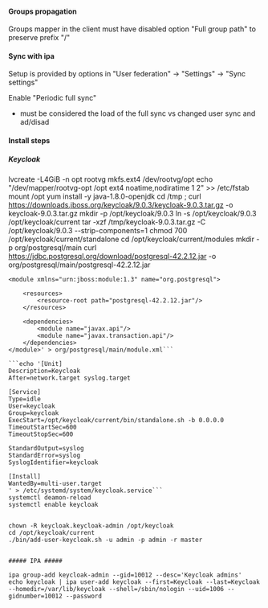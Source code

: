 #### Groups propagation ####

Groups mapper in the client must have disabled option "Full group path" to preserve prefix "/" 

#### Sync with ipa #####

Setup is provided by options in "User federation" -> "Settings" -> "Sync settings"

Enable "Periodic full sync"

- must be considered the load of the full sync vs changed user sync and ad/disad

#### Install steps ####

##### Keycloak #####

lvcreate -L4GiB -n opt rootvg
mkfs.ext4 /dev/rootvg/opt
echo "/dev/mapper/rootvg-opt  /opt                    ext4    noatime,nodiratime        1 2" >> /etc/fstab
mount /opt
yum install -y java-1.8.0-openjdk
cd /tmp ; curl https://downloads.jboss.org/keycloak/9.0.3/keycloak-9.0.3.tar.gz -o keycloak-9.0.3.tar.gz
mkdir -p /opt/keycloak/9.0.3
ln -s /opt/keycloak/9.0.3 /opt/keycloak/current
tar -xzf /tmp/keycloak-9.0.3.tar.gz -C /opt/keycloak/9.0.3 --strip-components=1
chmod 700 /opt/keycloak/current/standalone
cd /opt/keycloak/current/modules 
mkdir -p org/postgresql/main
curl https://jdbc.postgresql.org/download/postgresql-42.2.12.jar -o org/postgresql/main/postgresql-42.2.12.jar


```echo '<?xml version="1.0" ?>
<module xmlns="urn:jboss:module:1.3" name="org.postgresql">

    <resources>
        <resource-root path="postgresql-42.2.12.jar"/>
	</resources>

	<dependencies>
		<module name="javax.api"/>
		<module name="javax.transaction.api"/>
	</dependencies>
</module>' > org/postgresql/main/module.xml```

```echo '[Unit]
Description=Keycloak
After=network.target syslog.target

[Service]
Type=idle
User=keycloak
Group=keycloak
ExecStart=/opt/keycloak/current/bin/standalone.sh -b 0.0.0.0
TimeoutStartSec=600
TimeoutStopSec=600

StandardOutput=syslog
StandardError=syslog
SyslogIdentifier=keycloak

[Install]
WantedBy=multi-user.target
' > /etc/systemd/system/keycloak.service```
systemctl deamon-reload
systemctl enable keycloak


chown -R keycloak.keycloak-admin /opt/keycloak
cd /opt/keycloak/current
./bin/add-user-keycloak.sh -u admin -p admin -r master


##### IPA #####

ipa group-add keycloak-admin --gid=10012 --desc='Keycloak admins'
echo keycloak | ipa user-add keycloak --first=Keycloak --last=Keycloak --homedir=/var/lib/keycloak --shell=/sbin/nologin --uid=1006 --gidnumber=10012 --password

